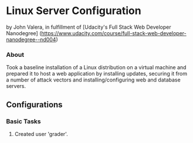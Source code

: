 Linux Server Configuration
=====================
by John Valera, in fulfillment of [Udacity's Full Stack Web Developer Nanodegree]
 (https://www.udacity.com/course/full-stack-web-developer-nanodegree--nd004)


### About
Took a baseline installation of a Linux distribution on a virtual machine and prepared it to host a web application by installing updates, securing it from a number of attack vectors and installing/configuring web and database servers.

## Configurations

### Basic Tasks
1. Created user 'grader'.
